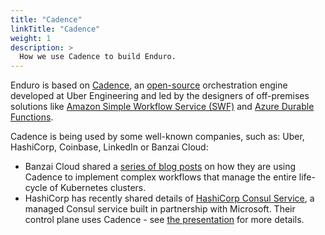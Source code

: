 ```yaml
---
title: "Cadence"
linkTitle: "Cadence"
weight: 1
description: >
  How we use Cadence to build Enduro.
---
```


Enduro is based on [Cadence][cadence-website], an [open-source][cadence-repo]
orchestration engine developed at Uber Engineering and led by the designers of
off-premises solutions like [Amazon Simple Workflow Service (SWF)][aws-swf] and
[Azure Durable Functions][azure-durable-functions].

Cadence is being used by some well-known companies, such as: Uber, HashiCorp,
Coinbase, LinkedIn or Banzai Cloud:

* Banzai Cloud shared a [series of blog posts][banzai-cloud-posts] on how they
  are using Cadence to implement complex workflows that manage the entire
  life-cycle of Kubernetes clusters.
* HashiCorp has recently shared details of [HashiCorp Consul Service][hcs], a
  managed Consul service built in partnership with Microsoft. Their control
  plane uses Cadence - see [the presentation][hcs-presentation] for more
  details.

[cadence-website]: https://cadenceworkflow.io/
[cadence-repo]: https://github.com/uber/cadence
[banzai-cloud-posts]: https://banzaicloud.com/tags/cadence/
[aws-swf]: https://aws.amazon.com/swf/
[azure-durable-functions]: https://docs.microsoft.com/en-us/azure/azure-functions/durable/durable-functions-overview
[hcs]: https://www.hashicorp.com/resources/making-multi-environment-service-networking-on-microsoft-azure-easy-with-consul
[hcs-presentation]: https://youtu.be/kDlrM6sgk2k?t=970
